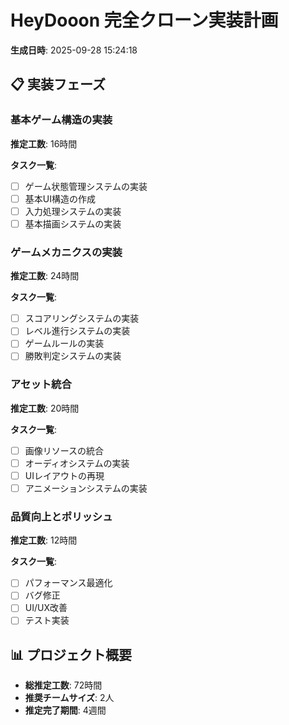 # HeyDooon 完全クローン実装計画

**生成日時**: 2025-09-28 15:24:18

## 📋 実装フェーズ

### 基本ゲーム構造の実装

**推定工数**: 16時間

**タスク一覧**:
- [ ] ゲーム状態管理システムの実装
- [ ] 基本UI構造の作成
- [ ] 入力処理システムの実装
- [ ] 基本描画システムの実装

### ゲームメカニクスの実装

**推定工数**: 24時間

**タスク一覧**:
- [ ] スコアリングシステムの実装
- [ ] レベル進行システムの実装
- [ ] ゲームルールの実装
- [ ] 勝敗判定システムの実装

### アセット統合

**推定工数**: 20時間

**タスク一覧**:
- [ ] 画像リソースの統合
- [ ] オーディオシステムの実装
- [ ] UIレイアウトの再現
- [ ] アニメーションシステムの実装

### 品質向上とポリッシュ

**推定工数**: 12時間

**タスク一覧**:
- [ ] パフォーマンス最適化
- [ ] バグ修正
- [ ] UI/UX改善
- [ ] テスト実装

## 📊 プロジェクト概要

- **総推定工数**: 72時間
- **推奨チームサイズ**: 2人
- **推定完了期間**: 4週間
